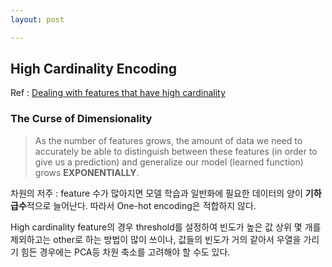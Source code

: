 ```yaml
---
layout: post

---
```


## High Cardinality Encoding

Ref : [Dealing with features that have high cardinality](https://towardsdatascience.com/dealing-with-features-that-have-high-cardinality-1c9212d7ff1b)

### The Curse of Dimensionality

> As the number of features grows, the amount of data we need to accurately be able to distinguish between these features (in order to give us a prediction) and generalize our model (learned function) grows **EXPONENTIALLY**.

차원의 저주 : feature 수가 많아지면 모델 학습과 일반화에 필요한 데이터의 양이 **기하급수**적으로 늘어난다. 따라서 One-hot encoding은 적합하지 않다.  



High cardinality feature의 경우 threshold를 설정하여 빈도가 높은 값 상위 몇 개를 제외하고는 other로 하는 방법이 많이 쓰이나, 값들의 빈도가 거의 같아서 우열을 가리기 힘든 경우에는 PCA등 차원 축소를 고려해야 할 수도 있다.